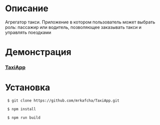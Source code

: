 # Описание
Агрегатор такси. Приложение в котором пользователь может выбрать роль: пассажир или водитель, позволяющее заказывать такси и управлять поездками
# Демонстрация

### [TaxiApp](https://taxi-app-swart.vercel.app/)

# Установка
```
 $ git clone https://github.com/mrkafcha/TaxiApp.git

 $ npm install

 $ npm run build
```
